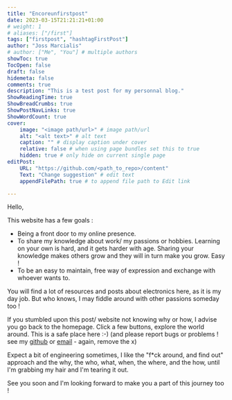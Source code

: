 ```yaml
---
title: "Encoreunfirstpost"
date: 2023-03-15T21:21:21+01:00
# weight: 1
# aliases: ["/first"]
tags: ["firstpost", "hashtagFirstPost"]
author: "Joss Marcialis"
# author: ["Me", "You"] # multiple authors
showToc: true
TocOpen: false
draft: false
hidemeta: false
comments: true
description: "This is a test post for my personnal blog."
ShowReadingTime: true
ShowBreadCrumbs: true
ShowPostNavLinks: true
ShowWordCount: true
cover:
    image: "<image path/url>" # image path/url
    alt: "<alt text>" # alt text
    caption: "" # display caption under cover
    relative: false # when using page bundles set this to true
    hidden: true # only hide on current single page
editPost:
    URL: "https://github.com/<path_to_repo>/content"
    Text: "Change suggestion" # edit text
    appendFilePath: true # to append file path to Edit link

---
```


Hello,

This website has a few goals :
- Being a front door to my online presence. 
- To share my knowledge about work/ my passions or hobbies. Learning on your own is hard, and it gets harder with age. Sharing your knowledge makes others grow and they will in turn make you grow. Easy ! 
- To be an easy to maintain, free way of expression and exchange with whoever wants to.

You will find a lot of resources and posts about electronics here, as it is my day job. But who knows, I may fiddle around with other passions someday too !

If you stumbled upon this post/ website not knowing why or how, I advise you go back to the homepage. Click a few buttons, explore the world around. This is a safe place here :-) (and please report bugs or problems ! see my [github](https://github.com/encoreunjojo) or [email](mailto:encoreunjojo%20<jossmxarcialis+encoreunjojo@gmail.com>) - again, remove the x) 

Expect a bit of engineering sometimes, I like the "f*ck around, and find out" approach and the why, the who, what, when, the where, and the how, until I'm grabbing my hair and I'm tearing it out.


See you soon and I'm looking forward to make you a part of this journey too !
